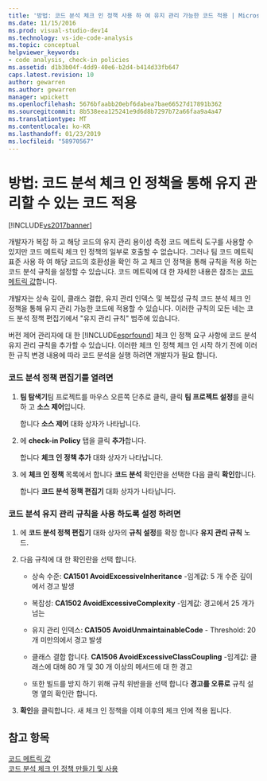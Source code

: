 ```yaml
---
title: '방법: 코드 분석 체크 인 정책 사용 하 여 유지 관리 가능한 코드 적용 | Microsoft Docs'
ms.date: 11/15/2016
ms.prod: visual-studio-dev14
ms.technology: vs-ide-code-analysis
ms.topic: conceptual
helpviewer_keywords:
- code analysis, check-in policies
ms.assetid: d1b3b04f-4dd9-40e6-b2d4-b414d33fb647
caps.latest.revision: 10
author: gewarren
ms.author: gewarren
manager: wpickett
ms.openlocfilehash: 5676bfaabb20ebf6dabea7bae66527d17891b362
ms.sourcegitcommit: 8b538eea125241e9d6d8b7297b72a66faa9a4a47
ms.translationtype: MT
ms.contentlocale: ko-KR
ms.lasthandoff: 01/23/2019
ms.locfileid: "58970567"
---
```

# <a name="how-to-enforce-maintainable-code-with-a-code-analysis-check-in-policy"></a>방법: 코드 분석 체크 인 정책을 통해 유지 관리할 수 있는 코드 적용
[!INCLUDE[vs2017banner](../includes/vs2017banner.md)]

개발자가 복잡 하 고 해당 코드의 유지 관리 용이성 측정 코드 메트릭 도구를 사용할 수 있지만 코드 메트릭 체크 인 정책의 일부로 호출할 수 없습니다. 그러나 팀 코드 메트릭 표준 사용 하 여 해당 코드의 호환성을 확인 하 고 체크 인 정책을 통해 규칙을 적용 하는 코드 분석 규칙을 설정할 수 있습니다. 코드 메트릭에 대 한 자세한 내용은 참조는 [코드 메트릭 값](../code-quality/code-metrics-values.md)합니다.  
  
 개발자는 상속 깊이, 클래스 결합, 유지 관리 인덱스 및 복잡성 규칙 코드 분석 체크 인 정책을 통해 유지 관리 가능한 코드에 적용할 수 있습니다. 이러한 규칙의 모든 네는 코드 분석 정책 편집기에서 "유지 관리 규칙" 범주에 있습니다.  
  
 버전 제어 관리자에 대 한 [!INCLUDE[esprfound](../includes/esprfound-md.md)] 체크 인 정책 요구 사항에 코드 분석 유지 관리 규칙을 추가할 수 있습니다. 이러한 체크 인 정책 체크 인 시작 하기 전에 이러한 규칙 변경 내용에 따라 코드 분석을 실행 하려면 개발자가 필요 합니다.  
  
### <a name="to-open-the-code-analysis-policy-editor"></a>코드 분석 정책 편집기를 열려면  
  
1.  **팀 탐색기**팀 프로젝트를 마우스 오른쪽 단추로 클릭, 클릭 **팀 프로젝트 설정**를 클릭 하 고 **소스 제어**입니다.  
  
     합니다 **소스 제어** 대화 상자가 나타납니다.  
  
2.  에 **check-in Policy** 탭을 클릭 **추가**합니다.  
  
     합니다 **체크 인 정책 추가** 대화 상자가 나타납니다.  
  
3.  에 **체크 인 정책** 목록에서 합니다 **코드 분석** 확인란을 선택한 다음 클릭 **확인**합니다.  
  
     합니다 **코드 분석 정책 편집기** 대화 상자가 나타납니다.  
  
### <a name="to-enable-code-analysis-maintainability-rules"></a>코드 분석 유지 관리 규칙을 사용 하도록 설정 하려면  
  
1.  에 **코드 분석 정책 편집기** 대화 상자의 **규칙 설정**를 확장 합니다 **유지 관리 규칙** 노드.  
  
2.  다음 규칙에 대 한 확인란을 선택 합니다.  
  
    -   상속 수준: **CA1501 AvoidExcessiveInheritance** -임계값: 5 개 수준 깊이에서 경고 발생  
  
    -   복잡성: **CA1502 AvoidExcessiveComplexity** -임계값: 경고에서 25 개가 넘는  
  
    -   유지 관리 인덱스: **CA1505 AvoidUnmaintainableCode** - Threshold: 20 개 미만의에서 경고 발생  
  
    -   클래스 결합 합니다. **CA1506 AvoidExcessiveClassCoupling** -임계값: 클래스에 대해 80 개 및 30 개 이상의 메서드에 대 한 경고  
  
    -   또한 빌드를 방지 하기 위해 규칙 위반을을 선택 합니다 **경고를 오류로** 규칙 설명 옆의 확인란 합니다.  
  
3.  **확인**을 클릭합니다. 새 체크 인 정책을 이제 이후의 체크 인에 적용 됩니다.  
  
## <a name="see-also"></a>참고 항목  
 [코드 메트릭 값](../code-quality/code-metrics-values.md)   
 [코드 분석 체크 인 정책 만들기 및 사용](../code-quality/creating-and-using-code-analysis-check-in-policies.md)
